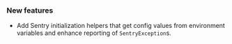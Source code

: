 ### New features

- Add Sentry initialization helpers that get config values from environment variables and enhance reporting of `SentryException`s.

